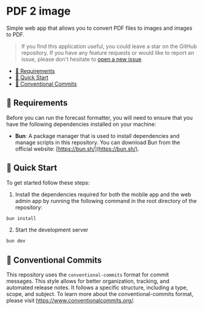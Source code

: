 <h1>PDF 2 image</h1>

Simple web app that allows you to convert PDF files to images and images to PDF.

> If you find this application useful, you could leave a star on the GitHub repository. If you have any feature requests or would like to report an issue, please don't hesitate to [open a new issue](https://github.com/yunarch/pdf2image/issues).

- [🔗 Requirements](#-requirements)
- [🚀 Quick Start](#-quick-start)
- [📝 Conventional Commits](#-conventional-commits)

## 🔗 Requirements

Before you can run the forecast formatter, you will need to ensure that you have the following dependencies installed on your machine:

- **Bun**: A package manager that is used to install dependencies and manage scripts in this repository. You can download Bun from the official website: [https://bun.sh/](https://bun.sh/).

## 🚀 Quick Start

To get started follow these steps:

1. Install the dependencies required for both the mobile app and the web admin app by running the following command in the root directory of the repository:

```sh
bun install
```

2.  Start the development server

```sh
bun dev
```

## 📝 Conventional Commits

This repository uses the `conventional-commits` format for commit messages. This style allows for better organization, tracking, and automated release notes. It follows a specific structure, including a type, scope, and subject. To learn more about the conventional-commits format, please visit https://www.conventionalcommits.org/.
